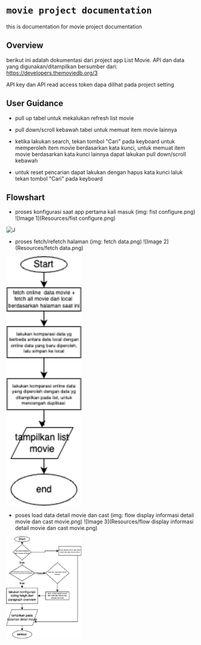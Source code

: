 # ``movie project documentation``

this is documentation for movie project documentation

## Overview

berikut ini adalah dokumentasi dari project app List Movie. 
API dan data yang digunakan/ditampilkan bersumber dari: https://developers.themoviedb.org/3

API key dan API read access token dapa dilihat pada project setting

## User Guidance

- pull up tabel untuk mekalukan refresh list movie

- pull down/scroll kebawah tabel untuk memuat item movie lainnya

- ketika lakukan search, tekan tombol "Cari" pada keyboard untuk memperoleh item movie berdasarkan kata kunci, untuk memuat item movie berdasarkan kata kunci lainnya dapat lakukan pull down/scroll kebawah

- untuk reset pencarian dapat lakukan dengan hapus kata kunci laluk tekan tombol "Cari" pada keyboard

## Flowshart

- proses konfigurasi saat app pertama kali masuk (img: fist configure.png)
![Image 1](Resources/fist configure.png)
<img src="Resources/fist configure.png" alt="J" width="200"/>

- proses fetch/refetch halaman (img: fetch data.png)
![Image 2](Resources/fetch data.png)
<img src="Resources/fetch data.png" alt="J" width="200"/>

- poses load data detail movie dan cast (img: flow display informasi detail movie dan cast movie.png)
![Image 3](Resources/flow display informasi detail movie dan cast movie.png)
<img src="Resources/flow display informasi detail movie dan cast movie.png" alt="J" width="200"/>

